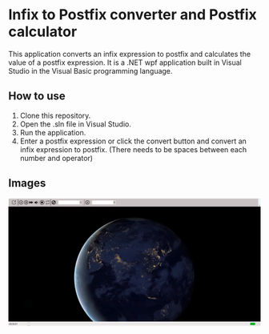 # Infix to Postfix converter and Postfix calculator
This application converts an infix expression to postfix and calculates the value of a postfix expression. It is a .NET wpf application built in Visual Studio in the Visual Basic programming language.

## How to use
1. Clone this repository.
2. Open the .sln file in Visual Studio.
3. Run the application.
4. Enter a postfix expression or click the convert button and convert an infix expression to postfix. (There needs to be spaces between each number and operator)

## Images

<picture>
  <img alt="Media Player" src="/media/player.png">
</picture>

